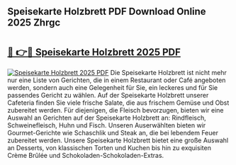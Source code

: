 ## Speisekarte Holzbrett PDF Download Online 2025 Zhrgc

# <h2><a href="http://gc6oqr.nevu.top/?p=Speisekarte+Holzbrett">🔗 👉🔴 Speisekarte Holzbrett 2025 PDF</a></h2>

[![Speisekarte Holzbrett 2025 PDF](https://i.imgur.com/dBaPXMq.png)](http://gc6oqr.nevu.top/?p=Speisekarte+Holzbrett)
Die Speisekarte Holzbrett ist nicht mehr nur eine Liste von Gerichten, die in einem Restaurant oder Café angeboten werden, sondern auch eine Gelegenheit für Sie, ein leckeres und für Sie passendes Gericht zu wählen. Auf der Speisekarte Holzbrett unserer Cafeteria finden Sie viele frische Salate, die aus frischem Gemüse und Obst zubereitet werden. Für diejenigen, die Fleisch bevorzugen, bieten wir eine Auswahl an Gerichten auf der Speisekarte Holzbrett an: Rindfleisch, Schweinefleisch, Huhn und Fisch. Unseren Auserwählten bieten wir Gourmet-Gerichte wie Schaschlik und Steak an, die bei lebendem Feuer zubereitet werden. Unsere Speisekarte Holzbrett bietet eine große Auswahl an Desserts, von klassischen Torten und Kuchen bis hin zu exquisiten Crème Brûlée und Schokoladen-Schokoladen-Extras.
